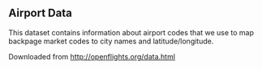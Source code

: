 ## Airport Data
This dataset contains information about airport codes that we use to map backpage market codes to city names and latitude/longitude.

Downloaded from http://openflights.org/data.html

